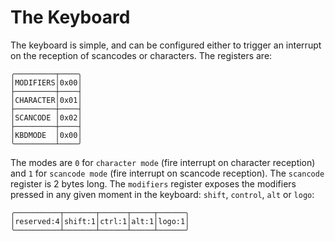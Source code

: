 # The Keyboard

The keyboard is simple, and can be configured either to trigger an interrupt on the reception of scancodes or characters. The registers are:

    ╭─────────┬────╮
    │MODIFIERS│0x00│
    ├─────────┼────┤
    │CHARACTER│0x01│
    ├─────────┼────┤
    │SCANCODE │0x02│
    ├─────────┼────┤
    │KBDMODE  │0x00│
    ╰─────────┴────╯

The modes are `0` for `character mode` (fire interrupt on character reception) and `1` for `scancode mode` (fire interrupt on scancode reception). The `scancode` register is 2 bytes long. The `modifiers` register exposes the modifiers pressed in any given moment in the keyboard: `shift`, `control`, `alt` or `logo`:

    ╭──────────┬───────┬──────┬─────┬──────╮
    │reserved:4│shift:1│ctrl:1│alt:1│logo:1│
    ╰──────────┴───────┴──────┴─────┴──────╯
